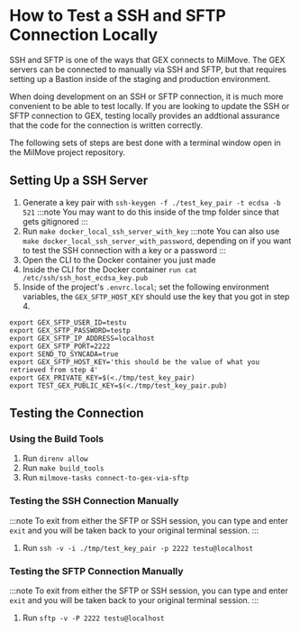 # How to Test a SSH and SFTP Connection Locally

SSH and SFTP is one of the ways that GEX connects to MilMove. The GEX servers can be connected to manually via SSH and SFTP, but that requires setting up a Bastion inside of the staging and production environment.

When doing development on an SSH or SFTP connection, it is much more convenient to be able to test locally. If you are looking to update the SSH or SFTP connection to GEX, testing locally provides an addtional assurance that the code for the connection is written correctly.

The following sets of steps are best done with a terminal window open in the MilMove project repository.

## Setting Up a SSH Server

1. Generate a key pair with `ssh-keygen -f ./test_key_pair -t ecdsa -b 521`
   :::note
   You may want to do this inside of the tmp folder since that gets gitignored
   :::
2. Run `make docker_local_ssh_server_with_key`
   :::note
   You can also use `make docker_local_ssh_server_with_password`, depending on if you want to test the SSH connection with a key or a password
   :::
3. Open the CLI to the Docker container you just made
4. Inside the CLI for the Docker container `run cat /etc/ssh/ssh_host_ecdsa_key.pub`
5. Inside of the project's `.envrc.local`; set the following environment variables, the `GEX_SFTP_HOST_KEY` should use the key that you got in step 4.

```shell
export GEX_SFTP_USER_ID=testu
export GEX_SFTP_PASSWORD=testp
export GEX_SFTP_IP_ADDRESS=localhost
export GEX_SFTP_PORT=2222
export SEND_TO_SYNCADA=true
export GEX_SFTP_HOST_KEY='this should be the value of what you retrieved from step 4'
export GEX_PRIVATE_KEY=$(<./tmp/test_key_pair)
export TEST_GEX_PUBLIC_KEY=$(<./tmp/test_key_pair.pub)
```

## Testing the Connection

### Using the Build Tools

1. Run `direnv allow`
2. Run `make build_tools`
3. Run `milmove-tasks connect-to-gex-via-sftp`

### Testing the SSH Connection Manually

:::note
To exit from either the SFTP or SSH session, you can type and enter `exit` and you will be taken back to your original terminal session.
:::

1. Run `ssh -v -i ./tmp/test_key_pair -p 2222 testu@localhost`

### Testing the SFTP Connection Manually

:::note
To exit from either the SFTP or SSH session, you can type and enter `exit` and you will be taken back to your original terminal session.
:::

1. Run `sftp -v -P 2222 testu@localhost`
